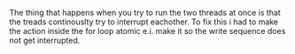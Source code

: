 The thing that happens when you try to run the two threads at once is that the treads continouslty try to interrupt eachother. To fix this i had to make the action inside the for loop atomic e.i. make it so the write sequence does not get interrupted. 